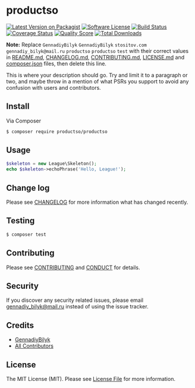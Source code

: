 # productso

[![Latest Version on Packagist][ico-version]][link-packagist]
[![Software License][ico-license]](LICENSE.md)
[![Build Status][ico-travis]][link-travis]
[![Coverage Status][ico-scrutinizer]][link-scrutinizer]
[![Quality Score][ico-code-quality]][link-code-quality]
[![Total Downloads][ico-downloads]][link-downloads]

**Note:** Replace ```GennadiyBilyk``` ```GennadiyBilyk``` ```stositov.com``` ```gennadiy_bilyk@mail.ru``` ```productso``` ```productso``` ```test``` with their correct values in [README.md](README.md), [CHANGELOG.md](CHANGELOG.md), [CONTRIBUTING.md](CONTRIBUTING.md), [LICENSE.md](LICENSE.md) and [composer.json](composer.json) files, then delete this line.

This is where your description should go. Try and limit it to a paragraph or two, and maybe throw in a mention of what
PSRs you support to avoid any confusion with users and contributors.

## Install

Via Composer

``` bash
$ composer require productso/productso
```

## Usage

``` php
$skeleton = new League\Skeleton();
echo $skeleton->echoPhrase('Hello, League!');
```

## Change log

Please see [CHANGELOG](CHANGELOG.md) for more information what has changed recently.

## Testing

``` bash
$ composer test
```

## Contributing

Please see [CONTRIBUTING](CONTRIBUTING.md) and [CONDUCT](CONDUCT.md) for details.

## Security

If you discover any security related issues, please email gennadiy_bilyk@mail.ru instead of using the issue tracker.

## Credits

- [GennadiyBilyk][link-author]
- [All Contributors][link-contributors]

## License

The MIT License (MIT). Please see [License File](LICENSE.md) for more information.

[ico-version]: https://img.shields.io/packagist/v/productso/productso.svg?style=flat-square
[ico-license]: https://img.shields.io/badge/license-MIT-brightgreen.svg?style=flat-square
[ico-travis]: https://img.shields.io/travis/productso/productso/master.svg?style=flat-square
[ico-scrutinizer]: https://img.shields.io/scrutinizer/coverage/g/productso/productso.svg?style=flat-square
[ico-code-quality]: https://img.shields.io/scrutinizer/g/productso/productso.svg?style=flat-square
[ico-downloads]: https://img.shields.io/packagist/dt/productso/productso.svg?style=flat-square

[link-packagist]: https://packagist.org/packages/productso/productso
[link-travis]: https://travis-ci.org/productso/productso
[link-scrutinizer]: https://scrutinizer-ci.com/g/productso/productso/code-structure
[link-code-quality]: https://scrutinizer-ci.com/g/productso/productso
[link-downloads]: https://packagist.org/packages/productso/productso
[link-author]: https://github.com/GennadiyBilyk
[link-contributors]: ../../contributors
